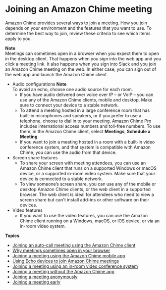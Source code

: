 # Joining an Amazon Chime meeting<a name="join-meetings"></a>

Amazon Chime provides several ways to join a meeting\. How you join depends on your environment and the features that you want to use\. To determine the best way to join, review these criteria to see which items apply to you\.

**Note**  
Meetings can sometimes open in a browser when you expect them to open in the desktop client\. That happens when you sign into the web app and you click a meeting link\. It also happens when you sign into Slack and you join an Amazon Chime meeting on the web\. In either case, you can sign out of the web app and launch the Amazon Chime client\.
+ Audio configurations
**Note**  
To avoid an echo, choose one audio source for each room\.
  + If you have audio delivered over voice over IP – or VoIP – you can use any of the Amazon Chime clients, mobile and desktop\. Make sure to connect your device to a stable network\.
  + To attend a meeting hosted in a large conference room that has built\-in microphones and speakers, or if you prefer to use a telephone, choose to dial in to your meeting\. Amazon Chime Pro includes international access numbers and toll\-free numbers\. To use them, in the Amazon Chime client, select **Meetings**, **Schedule a Meeting**\.
  + If you want to join a meeting hosted in a room with a built\-in video conference system, and that system is compatible with Amazon Chime, you can use the audio from that device\.
+ Screen share features
  + To share your screen with meeting attendees, you can use an Amazon Chime client that runs on a supported Windows or macOS device, or a supported in\-room video system\. Make sure that your device is connected to a stable network\.
  + To view someone’s screen share, you can use any of the mobile or desktop Amazon Chime clients, or the web client in a supported browser\. The web client is ideal for attendees who need to view a screen share but can't install add\-ins or other software on their devices\.
+ Video features
  + If you want to use the video features, you can use the Amazon Chime client running on a Windows, macOS, or iOS device, or via an in\-room video system\.

**Topics**
+ [Joining an auto\-call meeting using the Amazon Chime client](chime-join-meeting-client.md)
+ [Why meetings sometimes open in your browser](why-browser.md)
+ [Joining a meeting using the Amazon Chime mobile app](chime-join-meeting-mobile-app.md)
+ [Using Echo devices to join Amazon Chime meetings](join-with-echo.md)
+ [Joining a meeting using an in\-room video conference system](chime-join-meeting-conference-room.md)
+ [Joining a meeting without the Amazon Chime app](chime-join-meeting.md)
+ [Joining a meeting anonymously](join-anonymous.md)
+ [Joining a meeting early](join-meeting-early.md)